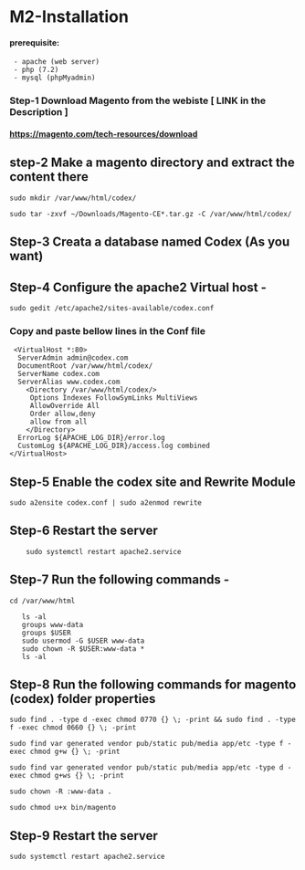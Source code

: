 #         M2-Installation
####    prerequisite:
     - apache (web server)
     - php (7.2)
     - mysql (phpMyadmin)

### Step-1 Download Magento from the webiste [ LINK in the Description ]
#### https://magento.com/tech-resources/download

## step-2 Make a magento directory and extract the content there
```
sudo mkdir /var/www/html/codex/
```
```
sudo tar -zxvf ~/Downloads/Magento-CE*.tar.gz -C /var/www/html/codex/
```
## Step-3 Creata a database named Codex (As you want)
## Step-4 Configure the apache2 Virtual host -
```
sudo gedit /etc/apache2/sites-available/codex.conf
 ```
 ### Copy and paste bellow lines in the Conf file
 ```
  <VirtualHost *:80>
   ServerAdmin admin@codex.com
   DocumentRoot /var/www/html/codex/
   ServerName codex.com
   ServerAlias www.codex.com
     <Directory /var/www/html/codex/>
      Options Indexes FollowSymLinks MultiViews
      AllowOverride All
      Order allow,deny
      allow from all
     </Directory>
   ErrorLog ${APACHE_LOG_DIR}/error.log
   CustomLog ${APACHE_LOG_DIR}/access.log combined
 </VirtualHost>
 ```
 ## Step-5 Enable the codex site and Rewrite Module
 ``` 
 sudo a2ensite codex.conf | sudo a2enmod rewrite
 ```
 ## Step-6 Restart the server
 ```
     sudo systemctl restart apache2.service
 ```
 ## Step-7 Run the following commands -

 ```
cd /var/www/html

	ls -al
	groups www-data
	groups $USER
	sudo usermod -G $USER www-data
	sudo chown -R $USER:www-data *
	ls -al
  ```
  ## Step-8 Run the following commands for magento (codex) folder properties

  ```
sudo find . -type d -exec chmod 0770 {} \; -print && sudo find . -type f -exec chmod 0660 {} \; -print
	
sudo find var generated vendor pub/static pub/media app/etc -type f -exec chmod g+w {} \; -print

sudo find var generated vendor pub/static pub/media app/etc -type d -exec chmod g+ws {} \; -print

sudo chown -R :www-data .

sudo chmod u+x bin/magento
```
## Step-9 Restart the server
```
sudo systemctl restart apache2.service
```

        
